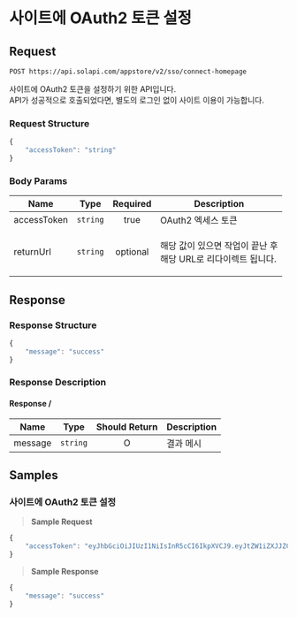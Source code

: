 # 사이트에 OAuth2 토큰 설정

## Request

```
POST https://api.solapi.com/appstore/v2/sso/connect-homepage
```

사이트에 OAuth2 토큰을 설정하기 위한 API입니다. \
API가 성공적으로 호출되었다면, 별도의 로그인 없이 사이트 이용이 가능합니다.

### Request Structure

```javascript
{
    "accessToken": "string"
}
```

### Body Params

| Name        |   Type   | Required | Description                                     |
| ----------- | :------: | :------: | ----------------------------------------------- |
| accessToken | `string` |   true   | OAuth2 엑세스 토큰                                   |
| returnUrl   | `string` | optional | <p>해당 값이 있으면 작업이 끝난 후<br>해당 URL로 리다이렉트 됩니다.</p> |

## Response

### Response Structure

```javascript
{
    "message": "success"
}
```

### Response Description

#### Response /

| Name    |   Type   | Should Return | Description |
| ------- | :------: | :-----------: | ----------- |
| message | `string` |       O       | 결과 메시       |

## Samples

### 사이트에 OAuth2 토큰 설정

> **Sample Request**

```javascript
{
    "accessToken": "eyJhbGciOiJIUzI1NiIsInR5cCI6IkpXVCJ9.eyJtZW1iZXJJZCI6Ik1FTVV3Z19HdkhFTXI0IiwiYWNjb3VudElkIjoiMjEwNzIyMTk2NTM4NjciLCJjbGllbnRJZCI6IkNJRE5VUklHT0NPT0xTTVMiLCJzY29wZSI6IioiLCJkb21haW4iOiJteXNpdGV0ZXN0MC5zb2xhcGkubmV0IiwiaXNXaGl0ZSI6ZmFsc2UsImlzQWRtaW4iOmZhbHNlLCJpYXQiOjE2MjcyMzIwNjYsImV4cCI6MTYyNzMxODQ2Nn0.f8U1VkTEWmE95-y7t2ynqxQw2omYhFKI4Zb5ZVjoFFF"     
}
```

> **Sample Response**

```javascript
{
    "message": "success"
}
```
